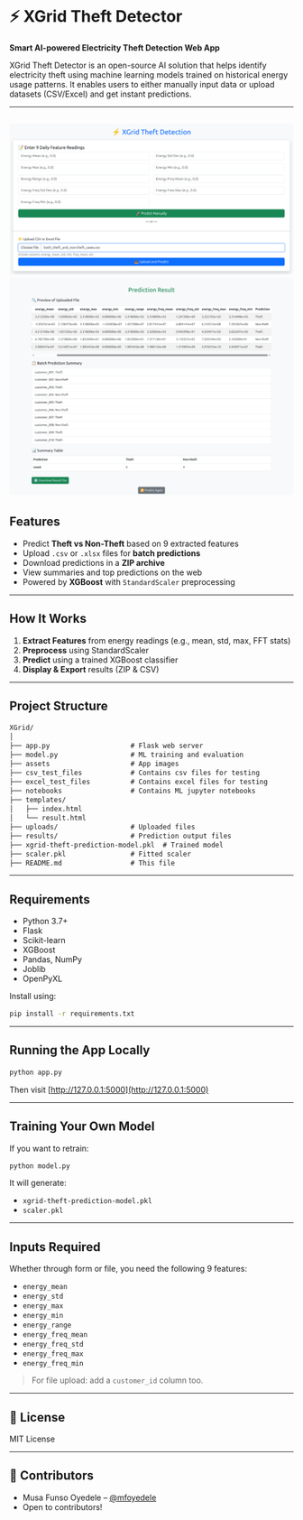 
# ⚡ XGrid Theft Detector

**Smart AI-powered Electricity Theft Detection Web App**

XGrid Theft Detector is an open-source AI solution that helps identify electricity theft using machine learning models trained on historical energy usage patterns. It enables users to either manually input data or upload datasets (CSV/Excel) and get instant predictions.

---
![alt text](https://github.com/mfoyedele/XGrid-Theft-Detector/blob/main/assets/xgrid_homepage.png?raw=true)
![alt text](https://github.com/mfoyedele/XGrid-Theft-Detector/blob/main/assets/xgrid_prediction.png?raw=true)
---
## Features

- Predict **Theft vs Non-Theft** based on 9 extracted features
- Upload `.csv` or `.xlsx` files for **batch predictions**
- Download predictions in a **ZIP archive**
- View summaries and top predictions on the web
- Powered by **XGBoost** with `StandardScaler` preprocessing

---

## How It Works

1. **Extract Features** from energy readings (e.g., mean, std, max, FFT stats)
2. **Preprocess** using StandardScaler
3. **Predict** using a trained XGBoost classifier
4. **Display & Export** results (ZIP & CSV)

---

## Project Structure

```
XGrid/
│
├── app.py                    # Flask web server
├── model.py                  # ML training and evaluation
├── assets                    # App images
├── csv_test_files            # Contains csv files for testing
├── excel_test_files          # Contains excel files for testing
├── notebooks                 # Contains ML jupyter notebooks
├── templates/
│   ├── index.html
│   └── result.html
├── uploads/                  # Uploaded files
├── results/                  # Prediction output files
├── xgrid-theft-prediction-model.pkl  # Trained model
├── scaler.pkl                # Fitted scaler
├── README.md                 # This file
```

---

## Requirements

- Python 3.7+
- Flask
- Scikit-learn
- XGBoost
- Pandas, NumPy
- Joblib
- OpenPyXL

Install using:

```bash
pip install -r requirements.txt
```

---

## Running the App Locally

```bash
python app.py
```

Then visit [http://127.0.0.1:5000](http://127.0.0.1:5000)

---

## Training Your Own Model

If you want to retrain:

```bash
python model.py
```

It will generate:
- `xgrid-theft-prediction-model.pkl`
- `scaler.pkl`

---

## Inputs Required

Whether through form or file, you need the following 9 features:

- `energy_mean`
- `energy_std`
- `energy_max`
- `energy_min`
- `energy_range`
- `energy_freq_mean`
- `energy_freq_std`
- `energy_freq_max`
- `energy_freq_min`

> For file upload: add a `customer_id` column too.

---

## 📄 License

MIT License

---

## 👥 Contributors

- Musa Funso Oyedele – [@mfoyedele](https://github.com/mfoyedele)
- Open to contributors!
